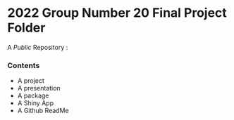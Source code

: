 # 2022 Group Number 20 Final Project Folder 

A *Public* Repository :

### Contents

+ A project
+ A presentation
+ A package 
+ A Shiny App 
+ A Github ReadMe
